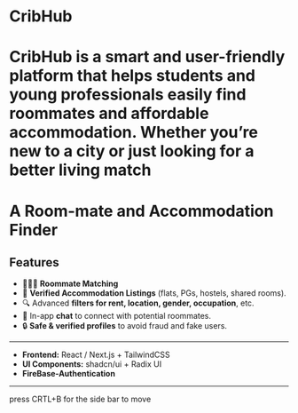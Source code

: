 <h1>CribHub<h1>

CribHub is a smart and user-friendly platform that helps students and young professionals easily **find roommates and affordable accommodation**. Whether you’re new to a city or just looking for a better living match

# A Room-mate and Accommodation Finder

## Features

- 🧑‍🤝‍🧑 **Roommate Matching**
- 📍 **Verified Accommodation Listings** (flats, PGs, hostels, shared rooms).
- 🔍 Advanced **filters for rent, location, gender, occupation**, etc.
- 💬 In-app **chat** to connect with potential roommates.
- 🔒 **Safe & verified profiles** to avoid fraud and fake users.

---

- **Frontend:** React / Next.js + TailwindCSS
- **UI Components:** shadcn/ui + Radix UI
- **FireBase-Authentication**

---

press CRTL+B for the side bar to move
